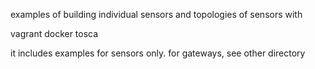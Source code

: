 examples of building individual sensors and topologies of sensors with

vagrant
docker
tosca

it includes examples for sensors only. for gateways, see other directory
